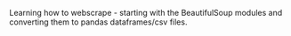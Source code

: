 Learning how to webscrape - starting with the BeautifulSoup modules and converting them to pandas dataframes/csv files. 
